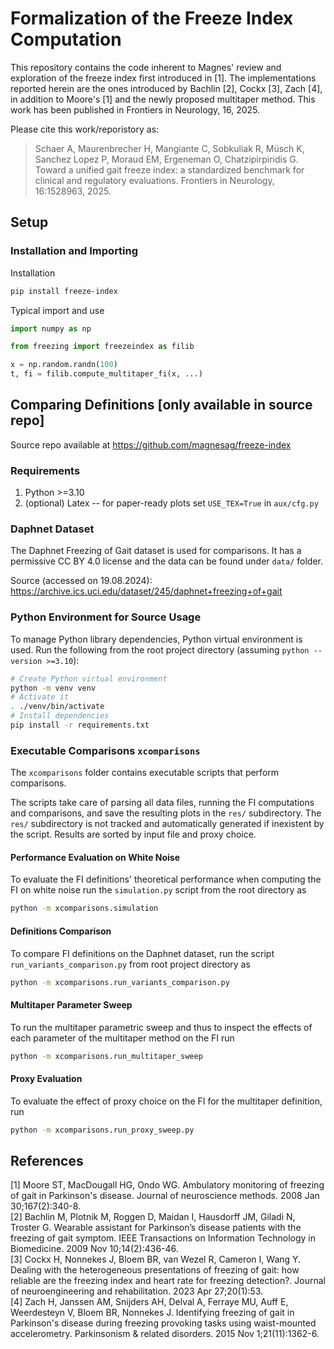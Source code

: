 # Formalization of the Freeze Index Computation

This repository contains the code inherent to Magnes' review and exploration
of the freeze index first introduced in [1]. The implementations reported herein
are the ones introduced by Bachlin [2], Cockx [3], Zach [4], in addition to
Moore's [1] and the newly proposed multitaper method. This work has been
published in Frontiers in Neurology, 16, 2025.

Please cite this work/reporistory as:

> Schaer A, Maurenbrecher H, Mangiante C, Sobkuliak R, Müsch K, Sanchez Lopez P, Moraud EM, Ergeneman O, Chatzipirpiridis G. Toward a unified gait freeze index: a standardized benchmark for clinical and regulatory evaluations. Frontiers in Neurology, 16:1528963, 2025.

## Setup

### Installation and Importing
Installation
```bash
pip install freeze-index
```
Typical import and use
```python
import numpy as np

from freezing import freezeindex as filib

x = np.random.randn(100)
t, fi = filib.compute_multitaper_fi(x, ...)
```

## Comparing Definitions [only available in source repo]
Source repo available at https://github.com/magnesag/freeze-index

### Requirements
1. Python >=3.10
2. (optional) Latex -- for paper-ready plots set `USE_TEX=True` in `aux/cfg.py`

### Daphnet Dataset
The Daphnet Freezing of Gait dataset is used for comparisons. It has a permissive
CC BY 4.0 license and the data can be found under `data/` folder.

Source (accessed on 19.08.2024): https://archive.ics.uci.edu/dataset/245/daphnet+freezing+of+gait

### Python Environment for Source Usage
To manage Python library dependencies, Python virtual environment is used. Run the
following from the root project directory (assuming `python --version >=3.10`):
```sh
# Create Python virtual environment
python -m venv venv
# Activate it
. ./venv/bin/activate
# Install dependencies
pip install -r requirements.txt
```

### Executable Comparisons `xcomparisons`
The `xcomparisons` folder contains executable scripts that perform comparisons.

The scripts take care of parsing all data files, running the FI computations
and comparisons, and save the resulting plots in the `res/` subdirectory. The `res/`
subdirectory is not tracked and automatically generated if inexistent by the script.
Results are sorted by input file and proxy choice.

#### Performance Evaluation on White Noise
To evaluate the FI definitions' theoretical performance when computing the FI on
white noise run the `simulation.py` script from the root directory as
```bash
python -m xcomparisons.simulation
```

#### Definitions Comparison
To compare FI definitions on the Daphnet dataset, run the script `run_variants_comparison.py`
from root project directory as
```bash
python -m xcomparisons.run_variants_comparison.py
```

#### Multitaper Parameter Sweep
To run the multitaper parametric sweep and thus to inspect the effects of each parameter
of the multitaper method on the FI run
```bash
python -m xcomparisons.run_multitaper_sweep
```

#### Proxy Evaluation
To evaluate the effect of proxy choice on the FI for the multitaper definition, run
```bash
python -m xcomparisons.run_proxy_sweep.py
```

## References
[1] Moore ST, MacDougall HG, Ondo WG. Ambulatory monitoring of freezing of gait in Parkinson's disease. Journal of neuroscience methods. 2008 Jan 30;167(2):340-8. <br>
[2] Bachlin M, Plotnik M, Roggen D, Maidan I, Hausdorff JM, Giladi N, Troster G. Wearable assistant for Parkinson’s disease patients with the freezing of gait symptom. IEEE Transactions on Information Technology in Biomedicine. 2009 Nov 10;14(2):436-46. <br>
[3] Cockx H, Nonnekes J, Bloem BR, van Wezel R, Cameron I, Wang Y. Dealing with the heterogeneous presentations of freezing of gait: how reliable are the freezing index and heart rate for freezing detection?. Journal of neuroengineering and rehabilitation. 2023 Apr 27;20(1):53. <br>
[4] Zach H, Janssen AM, Snijders AH, Delval A, Ferraye MU, Auff E, Weerdesteyn V, Bloem BR, Nonnekes J. Identifying freezing of gait in Parkinson's disease during freezing provoking tasks using waist-mounted accelerometry. Parkinsonism & related disorders. 2015 Nov 1;21(11):1362-6. <br>